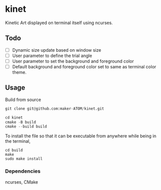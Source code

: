 # kinet

Kinetic Art displayed on terminal itself using ncurses.

## Todo

- [ ] Dynamic size update based on window size
- [ ] User parameter to define the trial angle
- [ ] User parameter to set the background and foreground color
- [ ] Default background and foreground color set to same as terminal color theme.

## Usage

Build from source

```py
git clone git@github.com:maker-ATOM/kinet.git
```
```py
cd kinet
cmake -B build
cmake --build build
```

To install the file so that it can be executable from anywhere while being in the terminal,

```
cd build
make
sudo make install
```

### Dependencies
ncurses, CMake